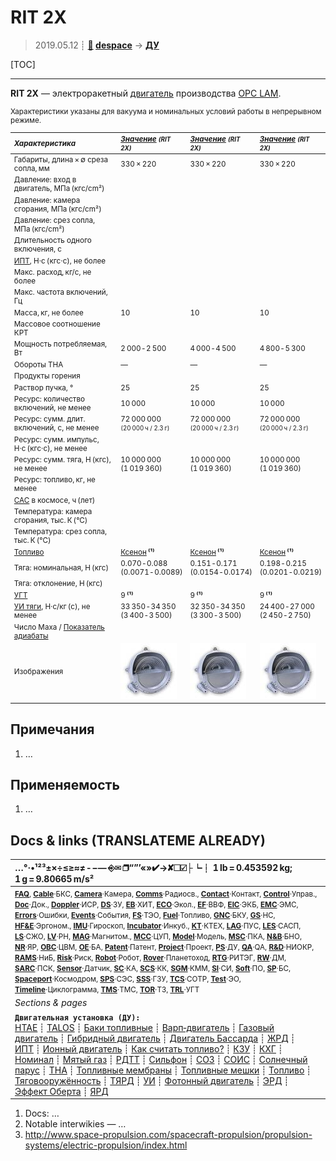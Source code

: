 # RIT 2X
> 2019.05.12 ┊ **[🚀](../index/index.md) [despace](index.md)** → **[ДУ](ps.md)**

[TOC]

---

**RIT 2X** — электроракетный [двигатель](ps.md) производства [OPC LAM](zz_opc_lam.md).

<small>

Характеристики указаны для вакуума и номинальных условий работы в непрерывном режиме.

|*Характеристика*|*[Значение](si.md) <small>(RIT 2X)</small>*|*[Значение](si.md) <small>(RIT 2X)</small>*|*[Значение](si.md) <small>(RIT 2X)</small>*|
|:--|:--|:--|:--|
|Габариты, длина × ∅ среза сопла, мм  | 330 × 220  | 330 × 220  | 330 × 220  |
|Давление: вход в двигатель, МПа (кгс/cm²)  |  |  |  |
|Давление: камера сгорания, МПа (кгс/cm²)  |   |   |   |
|Давление: срез сопла, МПа (кгс/cm²)  |   |   |   |
|Длительность одного включения, с  |   |   |   |
|[ИПТ](ing.md), Н·с (кгс·с), не более  |   |   |   |
|Макс. расход, кг/с, не более  |   |   |   |
|Макс. частота включений, Гц  |   |   |   |
|Масса, кг, не более  | 10  | 10  | 10  |
|Массовое соотношение КРТ  |   |   |   |
|Мощность потребляемая, Вт  | 2 000 ‑ 2 500  | 4 000 ‑ 4 500  | 4 800 ‑ 5 300  |
|Обороты ТНА  |—|—|—|
|Продукты горения  |   |   |   |
|Раствор пучка, °  | 25  | 25  | 25  |
|Ресурс: количество включений, не менее  | 10 000  | 10 000  | 10 000  |
|Ресурс: сумм. длит. включений, c, не менее  | 72 000 000<br> <small>(20 000 ч / 2.3 г)</small>  | 72 000 000<br> <small>(20 000 ч / 2.3 г)</small>  | 72 000 000<br> <small>(20 000 ч / 2.3 г)</small>  |
|Ресурс: сумм. импульс, Н·с (кгс·с), не менее  |   |
|Ресурс: сумм. тяга, Н (кгс), не менее  | 10 000 000<br> (1 019 360)  | 10 000 000<br> (1 019 360)  | 10 000 000<br> (1 019 360)  |
|Ресурс: топливо, кг, не менее  |   |   |   |
|[САС](lifetime.md) в космосе, ч (лет)  |  |
|Температура: камера сгорания, тыс. К (°C)  |   |   |   |
|Температура: срез сопла, тыс. К (°C)  |   |   |   |
|[Топливо](fuel.md)  |  [Ксенон](ксенон.md) **⁽¹⁾**  |  [Ксенон](ксенон.md) **⁽¹⁾**  |  [Ксенон](ксенон.md) **⁽¹⁾**  |
|Тяга: номинальная, Н (кгс)  | 0.070 ‑ 0.088<br> (0.0071 ‑ 0.0089)  | 0.151 ‑ 0.171<br> (0.0154 ‑ 0.0174)  | 0.198 ‑ 0.215<br> (0.0201 ‑ 0.0219)  |
|Тяга: отклонение, Н (кгс)  |  |  |  |
|[УГТ](trl.md)|  9 **⁽¹⁾**  |  9 **⁽¹⁾**  |  9 **⁽¹⁾**  |
|[УИ тяги](isp.md), Н·с/кг (с), не менее  | 33 350 ‑ 34 350<br> (3 400 ‑ 3 500)  | 32 350 ‑ 34 350<br> (3 300 ‑ 3 500)  | 24 400 ‑ 27 000<br> (2 450 ‑ 2 750)  |
|Число Маха / [Показатель адиабаты](heat_cr.md)  |   |   |   |
|Изображения  | [![](f/ps/r/rit_2x_ion_thruster_thumb.jpg)](f/ps/r/rit_2x_ion_thruster.jpg)  | [![](f/ps/r/rit_2x_ion_thruster_thumb.jpg)](f/ps/r/rit_2x_ion_thruster.jpg)  | [![](f/ps/r/rit_2x_ion_thruster_thumb.jpg)](f/ps/r/rit_2x_ion_thruster.jpg)  |

</small>



<p style="page-break-after:always"> </p>

## Примечания
   1. …



## Применяемость
   1. …



<p style="page-break-after:always"> </p>

## Docs & links (TRANSLATEME ALREADY)
|…°·•¹²³±×÷≤≥≈≠ ‑ −— ⎆✉ ❐“”’«»✔→✘☐☑├┕┆ 1 lb = 0.453592 kg; 1 g = 9.80665 m/s²|
|:--|
|<small>**[FAQ](faq.md)**, **[Cable](cable.md)**·БКС, **[Camera](camera.md)**·Камера, **[Comms](comms.md)**·Радиосв., **[Contact](contact.md)**·Контакт, **[Control](control.md)**·Управ., **[Doc](doc.md)**·Док., **[Doppler](doppler.md)**·ИСР, **[DS](ds.md)**·ЗУ, **[EB](eb.md)**·ХИТ, **[ECO](ecology.md)**·Экол., **[EF](ef.md)**·ВВФ, **[ElC](elc.md)**·ЭКБ, **[EMC](emc.md)**·ЭМС, **[Errors](error.md)**·Ошибки, **[Events](event.md)**·События, **[FS](fs.md)**·ТЭО, **[Fuel](fuel.md)**·Топливо, **[GNC](gnc.md)**·БКУ, **[GS](scs.md)**·НС, **[HF&E](hfe.md)**·Эргоном., **[IMU](imu.md)**·Гироскоп, **[Incubator](incubator.md)**·Инкуб., **[KT](kt.md)**·КТЕХ, **[LAG](lag.md)**·ПУC, **[LES](les.md)**·САСП, **[LS](ls.md)**·СЖО, **[LV](lv.md)**·РН, **[MAG](mag.md)**·Магнитом., **[MCC](mcc.md)**·ЦУП, **[Model](model.md)**·Модель, **[MSC](sc.md)**·ПКА, **[N&B](nnb.md)**·БНО, **[NR](nr.md)**·ЯР, **[OBC](obc.md)**·ЦВМ, **[OE](oe.md)**·БА, **[Patent](патент.md)**·Патент, **[Project](project.md)**·Проект, **[PS](ps.md)**·ДУ, **[QA](quality.md)**·QA, **[R&D](rnd.md)**·НИОКР, **[RAMS](rams.md)**·НиБ, **[Risk](risk.md)**·Риск, **[Robot](robotics.md)**·Робот, **[Rover](rover.md)**·Планетоход, **[RTG](rtg.md)**·РИТЭГ, **[RW](rw.md)**·ДМ, **[SARC](sarc.md)**·ПСК, **[Sensor](sensor.md)**·Датчик, **[SC](sc.md)**·КА, **[SCS](scs.md)**·КК, **[SGM](sgm.md)**·КММ, **[SI](si.md)**·СИ, **[Soft](soft.md)**·ПО, **[SP](sp.md)**·БС, **[Spaceport](spaceport.md)**·Космодром, **[SPS](sps.md)**·СЭС, **[SSS](sss.md)**·ГЗУ, **[TCS](tcs.md)**·СОТР, **[Test](test.md)**·ЭО, **[Timeline](timeline.md)**·Циклограмма, **[TMS](tms.md)**·ТМС, **[TOR](tor.md)**·ТЗ, **[TRL](trl.md)**·УГТ</small>|
|*Sections & pages*|
|**`Двигательная установка (ДУ):`**<br> [HTAE](htae.md) ┊ [TALOS](talos.md) ┊ [Баки топливные](fuel_tank.md) ┊ [Варп‑двигатель](warp_drive.md) ┊ [Газовый двигатель](cgt.md) ┊ [Гибридный двигатель](гбрд.md) ┊ [Двигатель Бассарда](bussard_ramjet.md) ┊ [ЖРД](lpr.md) ┊ [ИПТ](ing.md) ┊ [Ионный двигатель](иод.md) ┊ [Как считать топливо?](si.md) ┊ [КЗУ](cinu.md) ┊ [КХГ](cgs.md) ┊ [Номинал](nominal.md) ┊ [Мятый газ](exhsteam.md) ┊ [РДТТ](spr.md) ┊ [Сильфон](сильфон.md) ┊ [СОЗ](соз.md) ┊ [СОИС](соис.md) ┊ [Солнечный парус](солнечный_парус.md) ┊ [ТНА](turbopump.md) ┊ [Топливные мембраны](топливные_мембраны.md) ┊ [Топливные мешки](топливные_мешки.md) ┊ [Топливо](fuel.md) ┊ [Тяговооружённость](ttwr.md) ┊ [ТЯРД](тярд.md) ┊ [УИ](isp.md) ┊ [Фотонный двигатель](фотонный_двигатель.md) ┊ [ЭРД](epsp.md) ┊ [Эффект Оберта](oberth_eff.md) ┊ [ЯРД](ntr.md) |

   1. Docs: …
   1. Notable interwikies — …
   1. <http://www.space-propulsion.com/spacecraft-propulsion/propulsion-systems/electric-propulsion/index.html>
